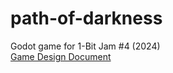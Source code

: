# path-of-darkness
Godot game for 1-Bit Jam #4 (2024) <br>
[Game Design Document](https://docs.google.com/document/d/19kbCERq66VDFRksQkzh72Lj5sCDTxHVMIyYbfyjTctE/edit?usp=sharing)
